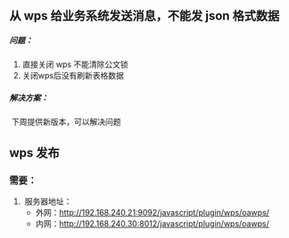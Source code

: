 ## 从 wps 给业务系统发送消息，不能发 json 格式数据

##### 问题：

1. 直接关闭 wps 不能清除公文锁
2. 关闭wps后没有刷新表格数据

##### 解决方案：

​		下周提供新版本，可以解决问题



## wps 发布 

### 需要：

1. ​	服务器地址：
    - 外网：http://192.168.240.21:9092/javascript/plugin/wps/oawps/
    - 内网：http://192.168.240.30:8012/javascript/plugin/wps/oawps/



